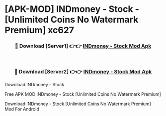 # [APK-MOD] INDmoney - Stock - [Unlimited Coins No Watermark Premium] xc627



<div align="center">
<h3>🔴 Download [Server1] 👉👉 <a href="https://momento.my/?title=INDmoney_-_Stock">INDmoney - Stock Mod Apk</a></h3><br>

<h3>🔴 Download [Server2] 👉👉 <a href="https://momento.my/?title=INDmoney_-_Stock">INDmoney - Stock Mod Apk</a></h3>
</div>



Download INDmoney - Stock 

Free APK MOD INDmoney - Stock [Unlimited Coins No Watermark Premium]

Download INDmoney - Stock [Unlimited Coins No Watermark Premium] Mod For Android
